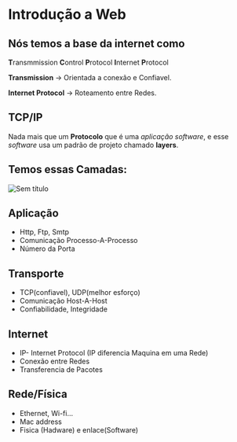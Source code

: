 # Introdução a Web

## Nós temos a base da internet como
**T**ransmmission **C**ontrol **P**rotocol
    **I**nternet **P**rotocol

**Transmission** -> Orientada a conexão e Confiavel.

**Internet Protocol** -> Roteamento entre Redes.

## TCP/IP
Nada mais que um **Protocolo** que é uma *aplicação* *software*, e esse *software* usa um padrão de projeto chamado **layers**.

## Temos essas Camadas:

![Sem título](https://user-images.githubusercontent.com/62820033/81224762-997ebe80-8fbe-11ea-836a-f11b1f04a2b6.png)


## Aplicação
* Http, Ftp, Smtp
* Comunicação Processo-A-Processo
* Número da Porta

## Transporte
* TCP(confiavel), UDP(melhor esforço)
* Comunicação Host-A-Host
* Confiabilidade, Integridade

## Internet
* IP- Internet Protocol (IP diferencia Maquina em uma Rede)
* Conexão entre Redes
* Transferencia de Pacotes

## Rede/Física
* Ethernet, Wi-fi...
* Mac address
* Fisica (Hadware) e enlace(Software)